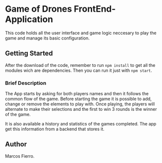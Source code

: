 # Game of Drones  FrontEnd-Application

This code holds all the user interface and game logic neccesary to play the game and manage its basic configuration.

## Getting Started

After the download of the code, remember to run ```npm install``` to get all the modules wich are dependencies.
Then you can run it just with ```npm start```.

### Brief Description

The App starts by asking for both players names and then it follows the common flow of the game.
Before starting the game it is possible to add, change or remove the elements to play with.
Once playing, the players will alternate to make their selections and the first to win 3 rounds is the winner of the game.

It is also available a history and statistics of the games completed. The app get this information from a backend that stores it.



## Author

Marcos Fierro.
